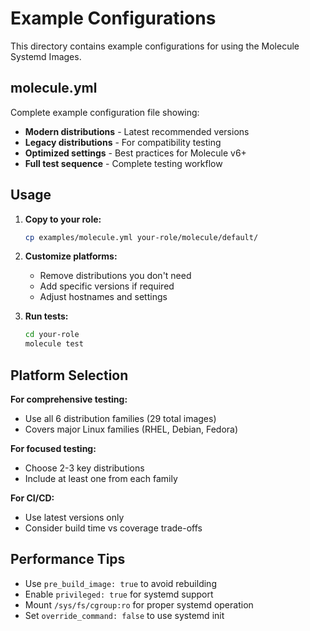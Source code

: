 # Example Configurations

This directory contains example configurations for using the Molecule Systemd Images.

## molecule.yml

Complete example configuration file showing:

- **Modern distributions** - Latest recommended versions
- **Legacy distributions** - For compatibility testing
- **Optimized settings** - Best practices for Molecule v6+
- **Full test sequence** - Complete testing workflow

## Usage

1. **Copy to your role:**
   ```bash
   cp examples/molecule.yml your-role/molecule/default/
   ```

2. **Customize platforms:**
   - Remove distributions you don't need
   - Add specific versions if required
   - Adjust hostnames and settings

3. **Run tests:**
   ```bash
   cd your-role
   molecule test
   ```

## Platform Selection

**For comprehensive testing:**
- Use all 6 distribution families (29 total images)
- Covers major Linux families (RHEL, Debian, Fedora)

**For focused testing:**
- Choose 2-3 key distributions
- Include at least one from each family

**For CI/CD:**
- Use latest versions only
- Consider build time vs coverage trade-offs

## Performance Tips

- Use `pre_build_image: true` to avoid rebuilding
- Enable `privileged: true` for systemd support
- Mount `/sys/fs/cgroup:ro` for proper systemd operation
- Set `override_command: false` to use systemd init